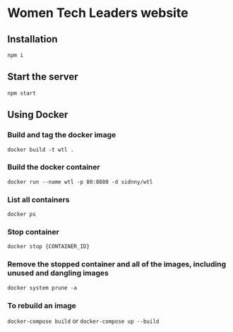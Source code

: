 # Women Tech Leaders website

## Installation
`npm i`

## Start the server
`npm start`

## Using Docker

### Build and tag the docker image
`docker build -t wtl .`

### Build the docker container
`docker run --name wtl -p 80:8080 -d sidnny/wtl`

### List all containers
`docker ps`

### Stop container
`docker stop {CONTAINER_ID}`

### Remove the stopped container and all of the images, including unused and dangling images
`docker system prune -a`

### To rebuild an image
`docker-compose build` or `docker-compose up --build`
